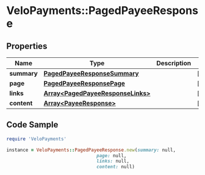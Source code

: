 # VeloPayments::PagedPayeeResponse

## Properties

Name | Type | Description | Notes
------------ | ------------- | ------------- | -------------
**summary** | [**PagedPayeeResponseSummary**](PagedPayeeResponseSummary.md) |  | [optional] 
**page** | [**PagedPayeeResponsePage**](PagedPayeeResponsePage.md) |  | [optional] 
**links** | [**Array&lt;PagedPayeeResponseLinks&gt;**](PagedPayeeResponseLinks.md) |  | [optional] 
**content** | [**Array&lt;PayeeResponse&gt;**](PayeeResponse.md) |  | [optional] 

## Code Sample

```ruby
require 'VeloPayments'

instance = VeloPayments::PagedPayeeResponse.new(summary: null,
                                 page: null,
                                 links: null,
                                 content: null)
```


